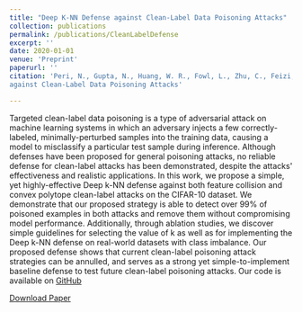 ```yaml
---
title: "Deep K-NN Defense against Clean-Label Data Poisoning Attacks"
collection: publications
permalink: /publications/CleanLabelDefense
excerpt: ''
date: 2020-01-01
venue: 'Preprint'
paperurl: ''
citation: 'Peri, N., Gupta, N., Huang, W. R., Fowl, L., Zhu, C., Feizi, S., Goldstein, T., and Dickerson, J. P. Deep k-NN Defense
against Clean-Label Data Poisoning Attacks'

---
```

Targeted clean-label data poisoning is a type of adversarial attack on machine learning systems in which an adversary injects a few correctly-labeled, minimally-perturbed samples into the training data, causing a model to misclassify a particular test sample during inference. Although defenses have been proposed for general poisoning attacks, no reliable defense for clean-label attacks has been demonstrated, despite the attacks' effectiveness and realistic applications. In this work, we propose a simple, yet highly-effective Deep k-NN defense against both feature collision and convex polytope clean-label attacks on the CIFAR-10 dataset. We demonstrate that our proposed strategy is able to detect over 99% of poisoned examples in both attacks and remove them without compromising model performance. Additionally, through ablation studies, we discover simple guidelines for selecting the value of k as well as for implementing the Deep k-NN defense on real-world datasets with class imbalance. Our proposed defense shows that current clean-label poisoning attack strategies can be annulled, and serves as a strong yet simple-to-implement baseline defense to test future clean-label poisoning attacks. Our code is available on [GitHub](https://github.com/neeharperi/DeepKNNDefense)

[Download Paper](http://neeharperi.github.io/files/CleanLabelDefense.pdf)